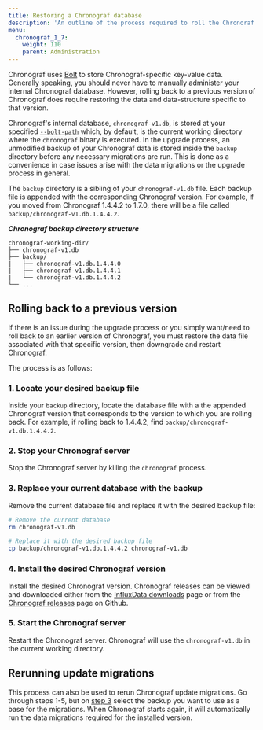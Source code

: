 ```yaml
---
title: Restoring a Chronograf database
description: 'An outline of the process required to roll the Chronoraf internal database back to a previous version and/or rerun update migrations.'
menu:
  chronograf_1_7:
    weight: 110
    parent: Administration
---
```


Chronograf uses [Bolt](https://github.com/boltdb/bolt) to store Chronograf-specific key-value data.
Generally speaking, you should never have to manually administer your internal Chronograf database.
However, rolling back to a previous version of Chronograf does require restoring
the data and data-structure specific to that version.

Chronograf's internal database, `chronograf-v1.db`, is stored at your specified
[`--bolt-path`](/chronograf/v1.7/administration/config-options/#bolt-path-b) which,
by default, is the current working directory where the `chronograf` binary is executed.
In the upgrade process, an unmodified backup of your Chronograf data is stored inside the
`backup` directory before any necessary migrations are run.
This is done as a convenience in case issues arise with the data migrations
or the upgrade process in general.

The `backup` directory is a sibling of your `chronograf-v1.db` file.
Each backup file is appended with the corresponding Chronograf version.
For example, if you moved from Chronograf 1.4.4.2 to 1.7.0, there will be a
file called `backup/chronograf-v1.db.1.4.4.2`.

_**Chronograf backup directory structure**_
```
chronograf-working-dir/
├── chronograf-v1.db
├── backup/
|   ├── chronograf-v1.db.1.4.4.0
|   ├── chronograf-v1.db.1.4.4.1
|   └── chronograf-v1.db.1.4.4.2
└── ...
```

## Rolling back to a previous version
If there is an issue during the upgrade process or you simply want/need to roll
back to an earlier version of Chronograf, you must restore the data file
associated with that specific version, then downgrade and restart Chronograf.

The process is as follows:

### 1. Locate your desired backup file
Inside your `backup` directory, locate the database file with a the appended Chronograf
version that corresponds to the version to which you are rolling back.
For example, if rolling back to 1.4.4.2, find `backup/chronograf-v1.db.1.4.4.2`.

### 2. Stop your Chronograf server
Stop the Chronograf server by killing the `chronograf` process.

### 3. Replace your current database with the backup
Remove the current database file and replace it with the desired backup file:

```bash
# Remove the current database
rm chronograf-v1.db

# Replace it with the desired backup file
cp backup/chronograf-v1.db.1.4.4.2 chronograf-v1.db
```

### 4. Install the desired Chronograf version
Install the desired Chronograf version.
Chronograf releases can be viewed and downloaded either from the
[InfluxData downloads](https://portal.influxdata.com/downloads#chronograf)
page or from the [Chronograf releases](https://github.com/influxdata/chronograf/releases)
page on Github.

### 5. Start the Chronograf server
Restart the Chronograf server.
Chronograf will use the `chronograf-v1.db` in the current working directory.

## Rerunning update migrations
This process can also be used to rerun Chronograf update migrations.
Go through steps 1-5, but on [step 3](#3-replace-your-current-database-with-the-backup)
select the backup you want to use as a base for the migrations.
When Chronograf starts again, it will automatically run the data migrations
required for the installed version.
